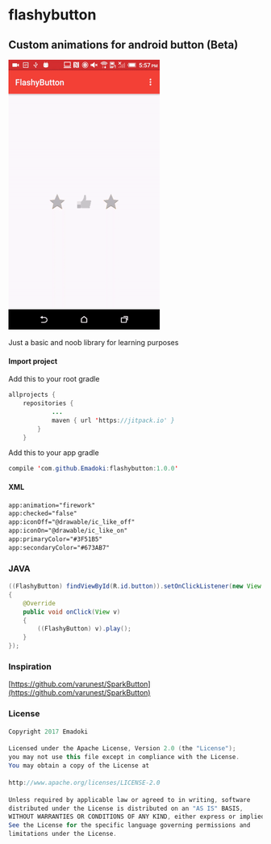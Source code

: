 # flashybutton
## Custom animations for android button (Beta)

![](https://github.com/Emadoki/flashybutton/raw/master/flashybutton.gif)

Just a basic and noob library for learning purposes

#### Import project
Add this to your root gradle
```java
allprojects {
    repositories {
            ...
            maven { url 'https://jitpack.io' }
        }
    }
```

Add this to your app gradle
```java
compile 'com.github.Emadoki:flashybutton:1.0.0'
```

#### XML
```xml
app:animation="firework"
app:checked="false"
app:iconOff="@drawable/ic_like_off"
app:iconOn="@drawable/ic_like_on"
app:primaryColor="#3F51B5"
app:secondaryColor="#673AB7"
```

### JAVA
```java
((FlashyButton) findViewById(R.id.button)).setOnClickListener(new View.OnClickListener()
{
    @Override
    public void onClick(View v)
    {
        ((FlashyButton) v).play();
    }
});
```

### Inspiration
[https://github.com/varunest/SparkButton](https://github.com/varunest/SparkButton)

### License
```java
Copyright 2017 Emadoki

Licensed under the Apache License, Version 2.0 (the "License");
you may not use this file except in compliance with the License.
You may obtain a copy of the License at

http://www.apache.org/licenses/LICENSE-2.0

Unless required by applicable law or agreed to in writing, software
distributed under the License is distributed on an "AS IS" BASIS,
WITHOUT WARRANTIES OR CONDITIONS OF ANY KIND, either express or implied.
See the License for the specific language governing permissions and
limitations under the License.
```